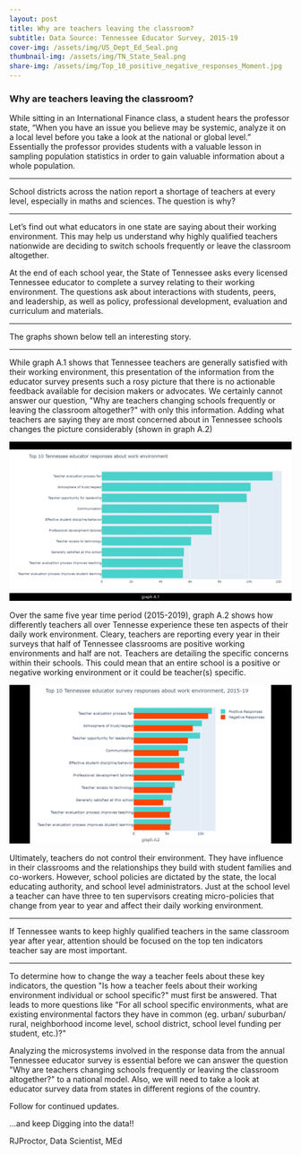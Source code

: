 ```yaml
---
layout: post
title: Why are teachers leaving the classroom?
subtitle: Data Source: Tennessee Educator Survey, 2015-19
cover-img: /assets/img/US_Dept_Ed_Seal.png
thumbnail-img: /assets/img/TN_State_Seal.png
share-img: /assets/img/Top_10_positive_negative_responses_Moment.jpg
---
```

### **Why are teachers leaving the classroom?**

While sitting in an International Finance class, a student hears the professor state, “When you have an issue you believe may be systemic, analyze it on a local level before you take a look at the national or global level.”  Essentially the professor provides students with a valuable  lesson in sampling population statistics in order to gain valuable information about a whole population. 


---


School districts across the nation report a shortage of teachers at every level, especially in maths and sciences.    The question is why?


---


Let’s find out what educators in one state are saying about their working environment.  This may help us understand why highly qualified teachers nationwide are deciding to switch schools frequently or leave the classroom altogether. 

At the end of each school year, the State of Tennessee asks every licensed Tennessee educator to complete a survey relating to their working environment.  The questions ask about interactions with students, peers, and leadership, as well as policy, professional development, evaluation and curriculum and materials.   


---


The graphs shown below tell an interesting story. 

---

While graph A.1 shows that Tennessee teachers are generally satisfied with their working environment, this presentation of the information from the educator survey presents such a rosy picture that there is no actionable feedback available for decision makers or advocates.  We certainly cannot answer our question, "Why are teachers changing schools frequently or leaving the classroom altogether?" with only this information.  Adding what teachers are saying they are most concerned about in Tennessee schools changes the picture considerably (shown in graph A.2)

![](/assets/img/Top_10_positive_responses_Moment.jpg)

Over the same five year time period (2015-2019), graph A.2 shows how differently teachers all over Tennesse experience these ten aspects of their daily work environment. Cleary, teachers are reporting every year in their surveys that half of Tennessee classrooms are positive working environments and half are not. Teachers are detailing the specific concerns within their schools.  This could mean that an entire school is a positive or negative working environment or it could be teacher(s) specific.  

![](/assets/img/Top_10_positive__negative_responses_Moment.jpg)

Ultimately, teachers do not control their environment.  They have influence in their classrooms and the relationships they build with student families and co-workers.  However, school policies are dictated by the state, the local educating authority, and school level administrators.  Just at the school level a teacher can have three to ten supervisors creating micro-policies that change from year to year and affect their daily working environment.

---

If Tennessee wants to keep highly qualified teachers in the same classroom year after year, attention should be focused on the top ten indicators teacher say are most important.  

---

To determine how to change the way a teacher feels about these key indicators, the question "Is how a teacher feels about their working environment individual or school specific?" must first be answered. That leads to more questions like "For all school specific environments, what are existing environmental factors they have in common (eg. urban/ suburban/ rural, neighborhood income level, school district, school level funding per student, etc.)?" 

Analyzing the microsystems involved in the response data from the annual Tennessee educator survey is essential before we can answer the question "Why are teachers changing schools frequently or leaving the classroom altogether?" to a national model.  Also, we will need to take a look at educator survey data from states in different regions of the country.

Follow for continued updates.

...and keep Digging into the data!!

RJProctor, Data Scientist, MEd
